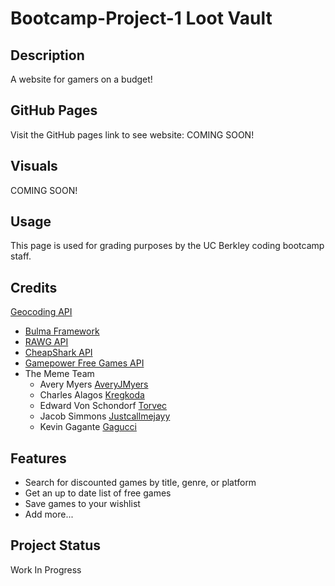 # Bootcamp-Project-1 Loot Vault

## Description

A website for gamers on a budget!

## GitHub Pages

Visit the GitHub pages link to see website: COMING SOON!

## Visuals

COMING SOON!

## Usage

This page is used for grading purposes by the UC Berkley coding bootcamp staff.

## Credits

[Geocoding API](https://openweathermap.org/api/geocoding-api)
- [Bulma Framework](https://bulma.io/)
- [RAWG API](https://rawg.io/apidocs)
- [CheapShark API](https://apidocs.cheapshark.com/)
- [Gamepower Free Games API](https://www.gamepower.com/free-games-api)
- The Meme Team
    - Avery Myers [AveryJMyers](https://github.com/AveryJMyers)
    - Charles Alagos [Kregkoda](https://github.com/Kregkoda)
    - Edward Von Schondorf [Torvec](https://github.com/Torvec)
    - Jacob Simmons [Justcallmejayy](https://github.com/Justcallmejayy)
    - Kevin Gagante [Gagucci](https://github.com/Gagucci)

## Features

- Search for discounted games by title, genre, or platform
- Get an up to date list of free games
- Save games to your wishlist
- Add more...

## Project Status

Work In Progress